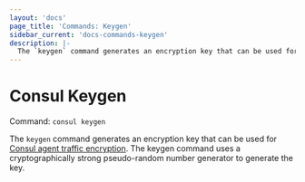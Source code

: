 ```yaml
---
layout: 'docs'
page_title: 'Commands: Keygen'
sidebar_current: 'docs-commands-keygen'
description: |-
  The `keygen` command generates an encryption key that can be used for Consul agent traffic encryption. The keygen command uses a cryptographically strong pseudo-random number generator to generate the key.
---
```


# Consul Keygen

Command: `consul keygen`

The `keygen` command generates an encryption key that can be used for
[Consul agent traffic encryption](/docs/agent/encryption.html).
The keygen command uses a cryptographically
strong pseudo-random number generator to generate the key.
